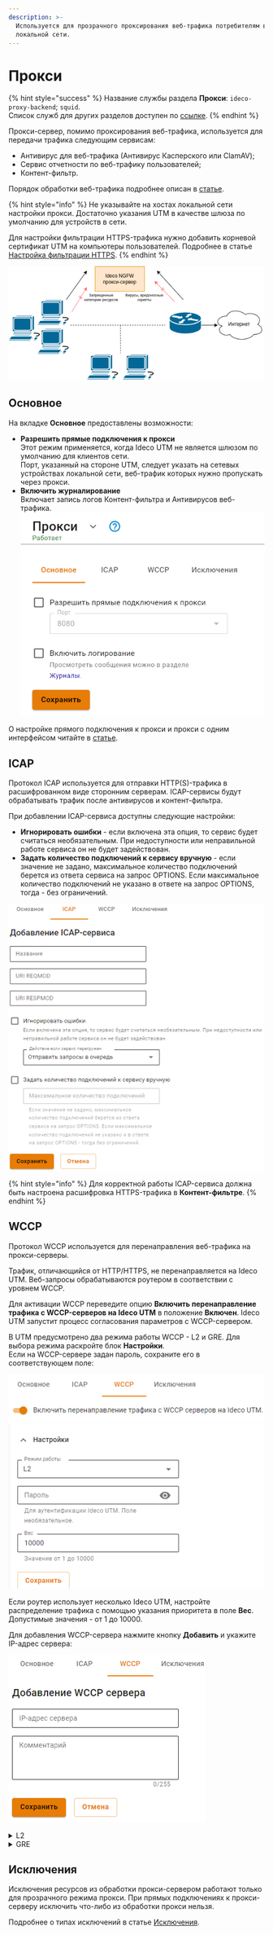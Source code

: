 ```yaml
---
description: >-
  Используется для прозрачного проксирования веб-трафика потребителям в
  локальной сети.
---
```


# Прокси

{% hint style="success" %}
Название службы раздела **Прокси**: `ideco-proxy-backend`; `squid`. \
Список служб для других разделов доступен по [ссылке](/settings/server-management/terminal.md).
{% endhint %}

Прокси-сервер, помимо проксирования веб-трафика, используется для передачи трафика следующим сервисам:

* Антивирус для веб-трафика (Антивирус Касперского или ClamAV);
* Сервис отчетности по веб-трафику пользователей;
* Контент-фильтр. 

Порядок обработки веб-трафика подробнее описан в [статье](../../../recipes/popular-recipes/processing-order.md).

{% hint style="info" %}
Не указывайте на хостах локальной сети настройки прокси. Достаточно указания UTM в качестве шлюза по умолчанию для устройств в сети.

Для настройки фильтрации HTTPS-трафика нужно добавить корневой сертификат UTM на компьютеры пользователей. Подробнее в статье [Настройка фильтрации HTTPS](/settings/access-rules/content-filter/filtering-https-traffic.md).
{% endhint %}

![](/.gitbook/assets/proxy-server4.png)

## Основное

На вкладке **Основное** предоставлены возможности:
 
* **Разрешить прямые подключения к прокси** \
Этот режим применяется, когда Ideco UTM не является шлюзом по умолчанию для клиентов сети. \
Порт, указанный на стороне UTM, следует указать на сетевых устройствах локальной сети, веб-трафик которых нужно пропускать через прокси.
* **Включить журналирование** \
Включает запись логов Контент-фильтра и Антивирусов веб-трафика.\
  ![](/.gitbook/assets/proxy-server.png)

О настройке прямого подключения к прокси и прокси с одним интерфейсом читайте в [статье](./proxy-single-interface.md).

## ICAP

Протокол ICAP используется для отправки HTTP(S)-трафика в расшифрованном виде сторонним серверам. ICAP-сервисы будут обрабатывать трафик после антивирусов и контент-фильтра.

При добавлении ICAP-сервиса доступны следующие настройки:

* **Игнорировать ошибки** - если включена эта опция, то сервис будет считаться необязательным. При недоступности или неправильной работе сервиса он не будет задействован.
* **Задать количество подключений к сервису вручную** - если значение не задано, максимальное количество подключений берется из ответа сервиса на запрос OPTIONS. Если максимальное количество подключений не указано в ответе на запрос OPTIONS, тогда - без ограничений.

![](/.gitbook/assets/proxy-server5.png)

{% hint style="info" %}
Для корректной работы ICAP-сервиса должна быть настроена расшифровка HTTPS-трафика в **Контент-фильтре**.
{% endhint %}


## WCCP

Протокол WCCP используется для перенаправления веб-трафика на прокси-серверы. 

Трафик, отличающийся от HTTP/HTTPS, не перенаправляется на Ideco UTM. Веб-запросы обрабатываются роутером в соответствии с уровнем WCCP.

Для активации WCCP переведите опцию **Включить перенаправление трафика c WCCP-серверов на Ideco UTM** в положение **Включен**. Ideco UTM запустит процесс согласования параметров с WCCP-сервером.

В UTM предусмотрено два режима работы WCCP - L2 и GRE. Для выбора режима раскройте блок **Настройки**. \
Если на WCCP-сервере задан пароль, сохраните его в соответствующем поле:

![](/.gitbook/assets/proxy-server8.png)

Если роутер использует несколько Ideco UTM, настройте распределение трафика с помощью указания приоритета в поле **Вес**. Допустимые значения - от 1 до 10000.

Для добавления WCCP-сервера нажмите кнопку **Добавить** и укажите IP-адрес сервера:

![](/.gitbook/assets/proxy-server7.png)

<details>

<summary> L2 </summary>

Режим L2 используется, если роутер и Ideco UTM находятся в одном сетевом сегменте.

![](/.gitbook/assets/proxy-server6.png)

Последовательность обработки веб-запросов на уровне L2:
* Пользователь отправляет веб-запрос;
* Запрос перенаправляется роутером на Ideco UTM;
* Ideco UTM обрабатывает запрос; 
* Если запрос заблокирован, информация о блокировке отправляется обратно пользователю;
* Если запрос не заблокирован, то Ideco UTM подменяет IP-адрес источника и направляет запрос на внешний сервер. 

Ответ возвращается обратно по тому же пути, по которому уходил на внешний сервер.

</details>

<details>

<summary> GRE </summary>

Режим GRE используется, если роутер и Ideco UTM находятся в разных сетевых сегментах.

![](/.gitbook/assets/proxy-server9.png)

Последовательность обработки веб-запросов на уровне GRE:

* Пользователь отправляет веб-запрос;
* Запрос перенаправляется по GRE-туннелю на Ideco UTM;
* Ideco UTM обрабатывает запрос.
* Если запрос заблокирован, то информация о блокировке отправляется обратно пользователю.
* Если запрос не заблокирован, то Ideco UTM подменяет IP-адрес источника и направляет запрос на внешний сервер. 

Ответ возвращается через WCCP-роутер, минуя Ideco UTM и GRE-туннель.

</details>

## Исключения

Исключения ресурсов из обработки прокси-сервером работают только для прозрачного режима прокси. При прямых подключениях к прокси-серверу исключить что-либо из обработки прокси нельзя.

Подробнее о типах исключений в статье [Исключения](/settings/services/proxy/exclusions.md).
